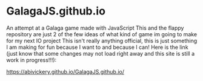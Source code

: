 # GalagaJS.github.io
 An attempt at a Galaga game made with JavaScript
 This and the flappy repository are just 2 of the few ideas of what kind of game im going to make for my next IO project
 This isn't really anything official, this is just something I am making for fun because I want to and because I can!
 Here is the link (just know that some changes may not load right away and this site is still a work in progress!!!):

 https://abivickery.github.io/GalagaJS.github.io/